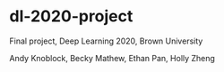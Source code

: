 # dl-2020-project
Final project, Deep Learning 2020, Brown University

Andy Knoblock, Becky Mathew, Ethan Pan, Holly Zheng

